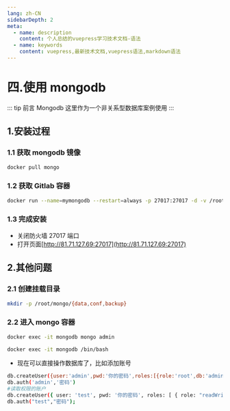 ```yaml
---
lang: zh-CN
sidebarDepth: 2
meta:
  - name: description
    content: 个人总结的vuepress学习技术文档-语法
  - name: keywords
    content: vuepress,最新技术文档,vuepress语法,markdown语法
---
```


# 四.使用 mongodb

::: tip 前言
Mongodb 这里作为一个非关系型数据库案例使用
:::

## 1.安装过程

### 1.1 获取 mongodb 镜像

```bash
docker pull mongo
```

### 1.2 获取 Gitlab 容器

```bash
docker run --name=mymongodb --restart=always -p 27017:27017 -d -v /root/mongo/data:/data/db -v /root/mongo/backup:/data/backup -v /root/mongo/conf:/data/configdb mongo --auth
```

### 1.3 完成安装

- 关闭防火墙 27017 端口
- 打开页面[http://81.71.127.69:27017](http://81.71.127.69:27017)

## 2.其他问题

### 2.1 创建挂载目录

```sh
mkdir -p /root/mongo/{data,conf,backup}
```

### 2.2 进入 mongo 容器

```sh
docker exec -it mongodb mongo admin
```

```sh
docker exec -it mongodb /bin/bash
```

- 现在可以直接操作数据库了，比如添加账号

```sh
db.createUser({user:'admin',pwd:'你的密码',roles:[{role:'root',db:'admin'}],})
db.auth('admin','密码')
#读取权限的账户
db.createUser({ user: 'test', pwd: '你的密码', roles: [ { role: "readWrite", db: "elec_safe" } ] })
db.auth("test","密码");
```
